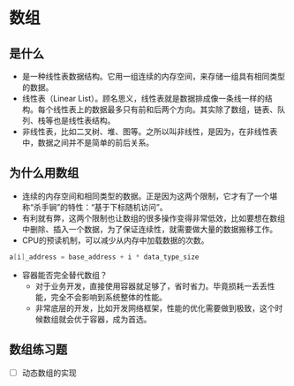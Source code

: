 # 数组

## 是什么

* 是一种线性表数据结构。它用一组连续的内存空间，来存储一组具有相同类型的数据。
* 线性表（Linear List）。顾名思义，线性表就是数据排成像一条线一样的结构。每个线性表上的数据最多只有前和后两个方向。其实除了数组，链表、队列、栈等也是线性表结构。
* 非线性表，比如二叉树、堆、图等。之所以叫非线性，是因为，在非线性表中，数据之间并不是简单的前后关系。

## 为什么用数组


* 连续的内存空间和相同类型的数据。正是因为这两个限制，它才有了一个堪称“杀手锏”的特性：“基于下标随机访问”。
* 有利就有弊，这两个限制也让数组的很多操作变得非常低效，比如要想在数组中删除、插入一个数据，为了保证连续性，就需要做大量的数据搬移工作。
* CPU的预读机制，可以减少从内存中加载数据的次数。

```cpp
a[i]_address = base_address + i * data_type_size
```

* 容器能否完全替代数组？
    * 对于业务开发，直接使用容器就足够了，省时省力。毕竟损耗一丢丢性能，完全不会影响到系统整体的性能。
    * 非常底层的开发，比如开发网络框架，性能的优化需要做到极致，这个时候数组就会优于容器，成为首选。


## 数组练习题

* [ ] 动态数组的实现